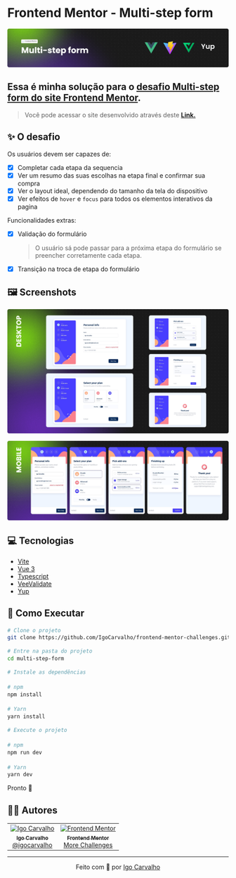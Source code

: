 # Frontend Mentor - Multi-step form

![Header](./.github/readme-header.png)

## Essa é minha solução para o [desafio Multi-step form do site Frontend Mentor](https://www.frontendmentor.io/challenges/multistep-form-YVAnSdqQBJ).

> Você pode acessar o site desenvolvido através deste [**Link.**](https://igo-multi-step-form.netlify.app/)

## :sparkles: O desafio

Os usuários devem ser capazes de:

- [x] Completar cada etapa da sequencia
- [x] Ver um resumo das suas escolhas na etapa final e confirmar sua compra
- [x] Ver o layout ideal, dependendo do tamanho da tela do dispositivo
- [x] Ver efeitos de `hover` e `focus` para todos os elementos interativos da pagina

Funcionalidades extras:

- [x] Validação do formulário
  > O usuário sá pode passar para a próxima etapa do formulário se preencher corretamente cada etapa.
- [x] Transição na troca de etapa do formulário

## :framed_picture: Screenshots

![Desktop Screenshots](./.github/desktop-preview.png)

![Mobile Screenshots](./.github/mobile-preview.png)

## :computer: Tecnologias

- [Vite](https://vitejs.dev/)
- [Vue 3](https://vuejs.org/)
- [Typescript](https://www.typescriptlang.org/)
- [VeeValidate](https://vee-validate.logaretm.com/v4/)
- [Yup](https://github.com/jquense/yup)

## :construction_worker: Como Executar

```bash
# Clone o projeto
git clone https://github.com/IgoCarvalho/frontend-mentor-challenges.git
```

```bash
# Entre na pasta do projeto
cd multi-step-form
```

```bash
# Instale as dependências

# npm
npm install

# Yarn
yarn install
```

```bash
# Execute o projeto

# npm
npm run dev

# Yarn
yarn dev
```

Pronto :tada:

## :technologist: Autores

<table>
  <tr>
    <td align="center">
      <a href="https://github.com/IgoCarvalho">
        <img src="https://avatars.githubusercontent.com/u/42634011?v=4" width="100px;" alt="Igo Carvalho" />
        <br />
        <sub>
          <b>Igo Carvalho</b>
        </sub>
      </a>
      <br />
      <a href="https://www.linkedin.com/in/igocarvalho/" title="LinkedIn" target="_blank">@igocarvalho</a>
    </td>
    <td align="center">
      <a href="https://www.frontendmentor.io" target="_blank">
        <img src="https://avatars.githubusercontent.com/u/47932038?s=200&v=4" width="100px;" alt="Frontend Mentor" />
        <br>
        <sub>
          <b>Frontend Mentor</b>
        </sub>
      </a>
      <br />
      <a href="https://www.frontendmentor.io/challenges" title="Frontend Mentor Website" target="_blank">More Challenges</a>
    </td>
  </tr>
</table>

---

<p align="center">
  Feito com 💜 por <a href="https://github.com/IgoCarvalho">Igo Carvalho</a>
</p>
